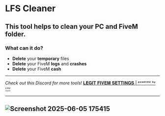 # LFS Cleaner
## This tool helps to clean your PC and FiveM folder. 
### What can it do?
- **Delete** your **temporary** files
- **Delete** your FiveM **logs** and **crashes**
- **Delete** your FiveM **cash**

---
*Check out this Discord for more tools!*
[𝐋𝐄𝐆𝐈𝐓 𝐅𝐈𝐕𝐄𝐌 𝐒𝐄𝐓𝐓𝐈𝐍𝐆𝐒 | ᵖᵒʷᵉʳᵉᵈ ᵇʸ ᴸᴺⱽ](https://discord.gg/QR4az8AcZP)

---
![Screenshot 2025-06-05 175415](https://github.com/user-attachments/assets/c91598bd-828d-40aa-ae74-e9845dd461e1)
---
